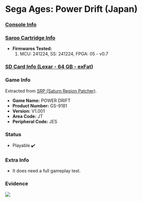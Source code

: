 # Sega Ages: Power Drift (Japan)

### [Console Info](../../../../Info/Consoles/VA13/README.md)

### [Saroo Cartridge Info](../../../../Info/Cartridges/GuangzhouSanStarOnlineShop/1.6/README.md)

- <b>Firmwares Tested:</b>
  1. MCU: 241224, SS: 241224, FPGA: 05 - v0.7

### [SD Card Info (Lexar - 64 GB - exFat)](../../../../Info/SdCards/Lexar/64GB/exfat/README.md)

### Game Info

Extracted from [SRP (Saturn Region Patcher)](https://segaxtreme.net/resources/saturn-region-patcher.81/download).

- <b>Game Name:</b> POWER DRIFT
- <b>Product Number:</b> GS-9181
- <b>Version:</b> V1.001
- <b>Area Code:</b> JT
- <b>Peripheral Code:</b> JES

### Status

- Playable :heavy_check_mark:

### Extra Info

- It does need a full gameplay test.

### Evidence

[![](https://img.youtube.com/vi/xTZm8wsIIWg/0.jpg)](https://www.youtube.com/watch?v=xTZm8wsIIWg)
